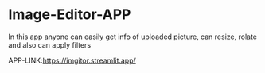 # Image-Editor-APP
 In this app anyone can easily get info of uploaded picture, can resize, rolate and also can apply filters

 >>>
 APP-LINK:https://imgitor.streamlit.app/
